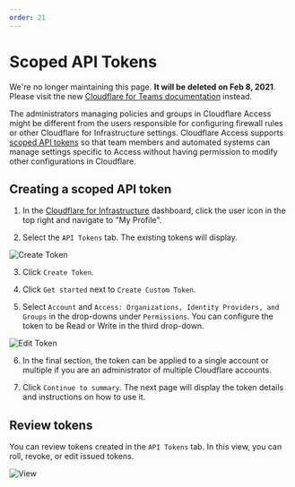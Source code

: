 ```yaml
---
order: 21
---
```


# Scoped API Tokens

<Aside type='warning' header='⚠️ THIS PAGE IS OUTDATED'>

We're no longer maintaining this page. **It will be deleted on Feb 8, 2021**. Please visit the new [Cloudflare for Teams documentation](https://secret.wiki/cloudflare-one/teams-docs-changes) instead.

</Aside>

The administrators managing policies and groups in Cloudflare Access might be different from the users responsible for configuring firewall rules or other Cloudflare for Infrastructure settings. Cloudflare Access supports [scoped API tokens](https://support.cloudflare.com/hc/en-us/articles/200167836-Managing-API-Tokens-and-Keys) so that team members and automated systems can manage settings specific to Access without having permission to modify other configurations in Cloudflare.

## Creating a scoped API token
1. In the [Cloudflare for Infrastructure](https://dash.cloudflare.com/) dashboard, click the user icon in the top right and navigate to "My Profile".

2. Select the `API Tokens` tab. The existing tokens will display.

![Create Token](/static/scoped-token/create-token.png)

3. Click `Create Token`.

4. Click `Get started` next to `Create Custom Token`.

5. Select `Account` and `Access: Organizations, Identity Providers, and Groups` in the drop-downs under `Permissions`. You can configure the token to be Read or Write in the third drop-down.

![Edit Token](/static/scoped-token/edit-token.png)

6. In the final section, the token can be applied to a single account or multiple if you are an administrator of multiple Cloudflare accounts.

7. Click `Continue to summary`. The next page will display the token details and instructions on how to use it.

## Review tokens

You can review tokens created in the `API Tokens` tab. In this view, you can roll, revoke, or edit issued tokens.

![View](/static/scoped-token/view-token.png)